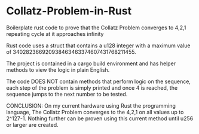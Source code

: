 # Collatz-Problem-in-Rust
Boilerplate rust code to prove that the Collatz Problem converges to 4,2,1 repeating cycle at it approaches infinity

Rust code uses a struct that contains a u128 integer with a maximum value of 340282366920938463463374607431768211455.

The project is contained in a cargo build environment and has helper methods to view the logic in plain English.

The code DOES NOT contain methods that perform logic on the sequence, each step of the problem is simply printed and once 4 is reached, the sequence jumps to the next number to be tested.

CONCLUSION:
On my current hardware using Rust the programming language, The Collatz Problem converges to the 4,2,1 on all values up to 2^127-1.  Nothing further can be proven using this current method until u256 or larger are created.
